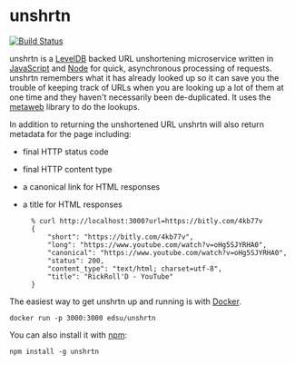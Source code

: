 # unshrtn

[![Build Status](https://secure.travis-ci.org/DocNow/unshrtn.png)](http://travis-ci.org/edsu/unshrtn)

unshrtn is a [LevelDB] backed URL unshortening microservice written in
[JavaScript] and [Node] for quick, asynchronous processing of requests. unshrtn
remembers what it has already looked up so it can save you the trouble of
keeping track of URLs when you are looking up a lot of them at one time and they
haven't necessarily been de-duplicated. It uses the [metaweb] library to do the
lookups. 

In addition to returning the unshortened URL unshrtn will also return 
metadata for the page including:

* final HTTP status code
* final HTTP content type
* a canonical link for HTML responses
* a title for HTML responses

		% curl http://localhost:3000?url=https://bitly.com/4kb77v
		{
			"short": "https://bitly.com/4kb77v",
			"long": "https://www.youtube.com/watch?v=oHg5SJYRHA0",
			"canonical": "https://www.youtube.com/watch?v=oHg5SJYRHA0",
			"status": 200,
			"content_type": "text/html; charset=utf-8",
			"title": "RickRoll'D - YouTube"
		}

The easiest way to get unshrtn up and running is with [Docker]. 

    docker run -p 3000:3000 edsu/unshrtn

You can also install it with [npm]:

    npm install -g unshrtn

[LevelDB]: https://code.google.com/p/leveldb/
[JavaScript]: https://en.wikipedia.org/wiki/JavaScript
[Node]: https://nodejs.org
[canonical links]: https://en.wikipedia.org/wiki/Canonical_link_element
[Docker]: https://www.docker.com/
[npm]: https://www.npmjs.com/
[metaweb]: https://github.com/edsu/metaweb
